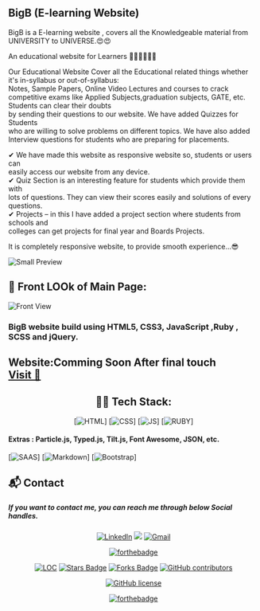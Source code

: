 ## BigB (E-learning Website)

BigB is a E-learning website , covers all the Knowledgeable material from UNIVERSITY to UNIVERSE.😍😍

An educational website for Learners  👨🏻‍🎓👨🏻‍🎓

 Our Educational Website Cover all the Educational related things whether it's in-syllabus or out-of-syllabus:  
 Notes, Sample Papers, Online Video Lectures and courses to crack competitive 
 exams like Applied Subjects,graduation subjects, GATE, etc. Students can clear their doubts  
 by sending their questions to our website. We have added Quizzes for Students  
 who are willing to solve problems on different topics. We have also added  
 Interview questions for students who are preparing for placements.  
  
✔ We have made this website as responsive website so, students or users can  
   easily access our website from  any device.  
✔ Quiz Section is an interesting feature for students which provide them with  
   lots of questions. They can view their scores easily and solutions of every questions.  
✔ Projects – in this I have added a project section where students from schools and  
   colleges can get projects for final year and Boards Projects.  
   
It is completely responsive website, to provide smooth experience...😎  

![Small Preview](https://github.com/The-Shivam-garg/BIgB-eLearn-website/blob/b92c5fe709d803c8cae225ff890fc7f9847c6b08/img/small%20view.png)  


## 🚩 Front LOOk of Main Page:

![Front View](https://github.com/The-Shivam-garg/BIgB-eLearn-website/blob/39b9dcc7ef2b4c1254bd49b94295b975e4c14d57/img/front.png)



### BigB website build using HTML5, CSS3, JavaScript ,Ruby , SCSS and jQuery.

<h2> Website:Comming Soon After final touch <BR>
<a href="" target="_blank">Visit 🚀</a>
</h2> 

<div align="center">

## 👨‍💻 Tech Stack:
[![HTML](https://img.shields.io/badge/html5%20-%23E34F26.svg?&style=for-the-badge&logo=html5&logoColor=white)]
[![CSS](https://img.shields.io/badge/css3%20-%231572B6.svg?&style=for-the-badge&logo=css3&logoColor=white)]
[![JS](https://img.shields.io/badge/javascript%20-%23323330.svg?&style=for-the-badge&logo=javascript&logoColor=%23F7DF1E)]
[![RUBY](https://img.shields.io/badge/Ruby-CC342D?style=for-the-badge&logo=ruby&logoColor=white)]

</div>

#### Extras : Particle.js, Typed.js, Tilt.js, Font Awesome, JSON, etc.
[![SAAS](https://img.shields.io/badge/Sass-CC6699?style=for-the-badge&logo=sass&logoColor=white)]
[![Markdown](https://img.shields.io/badge/Markdown-000000?style=for-the-badge&logo=markdown&logoColor=white)]
[![Bootstrap](https://img.shields.io/badge/Bootstrap-563D7C?style=for-the-badge&logo=bootstrap&logoColor=white)]

<h2>📬 Contact</h2>

##### If you want to contact me, you can reach me through below Social handles.

<div align="center">


<a  href="https://www.linkedin.com/in/shivam-garg-15675720a/" target="_blank"><img alt="LinkedIn" src="https://img.shields.io/badge/linkedin%20-%230077B5.svg?&style=for-the-badge&logo=linkedin&logoColor=white" /></a>
<a href="https://twitter.com/Shivams_twt" target="_blank"><img src="https://img.shields.io/badge/twitter-%2300acee.svg?&style=for-the-badge&logo=twitter&logoColor=white&alt=twitter" /></a>
<a href="mailto:shivanshagarwal2020@gmail.com"><img  alt="Gmail" src="https://img.shields.io/badge/Gmail-D14836?style=for-the-badge&logo=gmail&logoColor=white" />

</div>


<div align="center">
 
[![forthebadge](https://forthebadge.com/images/badges/built-by-developers.svg)](https://forthebadge.com)


</div>

<div align="center">

<a href="https://github.com/The-Shivam-garg/BIgB-eLearn-website"><img src="https://sloc.xyz/github/The-Shivam-garg/BIgB-eLearn-website" alt="LOC" /></a>
<a href="https://github.com/The-Shivam-garg/BIgB-eLearn-website"><img src="https://img.shields.io/github/stars/The-Shivam-garg/BIgB-eLearn-website" alt="Stars Badge" /></a>
<a href="https://github.com/The-Shivam-garg/BIgB-eLearn-website/network/members"><img src="https://img.shields.io/github/forks/The-Shivam-garg/BIgB-eLearn-website" alt="Forks Badge" /></a>
<a href="https://github.com/The-Shivam-garg/BIgB-eLearn-website/graphs/contributors"><img alt="GitHub contributors" src="https://img.shields.io/github/contributors/The-Shivam-garg/BIgB-eLearn-website?color=2b9348" ></a>

[![GitHub license](https://img.shields.io/github/license/The-Shivam-garg/BIgB-eLearn-website?logo=github)](https://github.com/The-Shivam-garg/BIgB-eLearn-website/blob/master/LICENSE)

[![forthebadge](https://forthebadge.com/images/badges/built-with-love.svg)](https://forthebadge.com)
</div>
